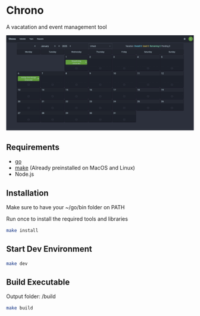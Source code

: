 # Chrono

A vacatation and event management tool

![screenshot](./docs/chrono.png)

## Requirements

- [go](https://go.dev/dl/)
- [make](https://www.gnu.org/software/make/#download) (Already preinstalled on MacOS and Linux)
- Node.js

## Installation
Make sure to have your ~/go/bin folder on PATH

Run once to install the required tools and libraries

```bash
make install
```

## Start Dev Environment
```bash
make dev
```

## Build Executable
Output folder: /build

```bash
make build
```

